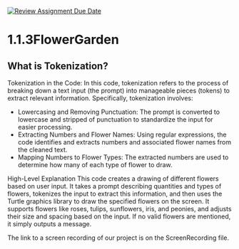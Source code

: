[![Review Assignment Due Date](https://classroom.github.com/assets/deadline-readme-button-22041afd0340ce965d47ae6ef1cefeee28c7c493a6346c4f15d667ab976d596c.svg)](https://classroom.github.com/a/CH30njZ-)
# 1.1.3FlowerGarden

## What is Tokenization?
Tokenization in the Code:
In this code, tokenization refers to the process of breaking down a text input (the prompt) into manageable pieces (tokens) to extract relevant information. Specifically, tokenization involves:
 - Lowercasing and Removing Punctuation: The prompt is converted to lowercase and stripped of punctuation to standardize the input for easier processing.
 - Extracting Numbers and Flower Names: Using regular expressions, the code identifies and extracts numbers and associated flower names from the cleaned text.
 - Mapping Numbers to Flower Types: The extracted numbers are used to determine how many of each type of flower to draw.

High-Level Explanation
This code creates a drawing of different flowers based on user input. It takes a prompt describing quantities and types of flowers, tokenizes the input to extract this information, and then uses the Turtle graphics library to draw the specified flowers on the screen. It supports flowers like roses, tulips, sunflowers, iris, and peonies, and adjusts their size and spacing based on the input. If no valid flowers are mentioned, it simply outputs a message.

The link to a screen recording of our project is on the ScreenRecording file. 
